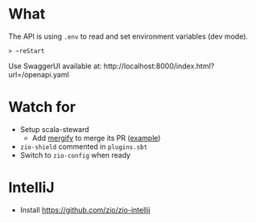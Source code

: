 # What

The API is using `.env` to read and set environment variables (dev mode).

```
> ~reStart
```

Use SwaggerUI available at: http://localhost:8000/index.html?url=/openapi.yaml

# Watch for

- Setup scala-steward
    - Add [mergify](https://mergify.io/) to merge its PR ([example](https://github.com/softwaremill/tapir/blob/master/.mergify.yml))
- `zio-shield` commented in `plugins.sbt`
- Switch to `zio-config` when ready

# IntelliJ

- Install https://github.com/zio/zio-intellij